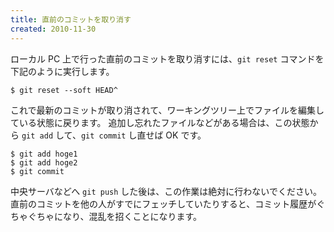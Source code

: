```yaml
---
title: 直前のコミットを取り消す
created: 2010-11-30
---
```


ローカル PC 上で行った直前のコミットを取り消すには、`git reset` コマンドを下記のように実行します。

~~~
$ git reset --soft HEAD^
~~~

これで最新のコミットが取り消されて、ワーキングツリー上でファイルを編集している状態に戻ります。
追加し忘れたファイルなどがある場合は、この状態から `git add` して、`git commit` し直せば OK です。

~~~
$ git add hoge1
$ git add hoge2
$ git commit
~~~

中央サーバなどへ `git push` した後は、この作業は絶対に行わないでください。
直前のコミットを他の人がすでにフェッチしていたりすると、コミット履歴がぐちゃぐちゃになり、混乱を招くことになります。

